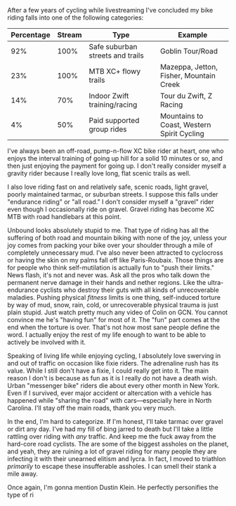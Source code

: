 After a few years of cycling while livestreaming I've concluded my bike riding falls into one of the following categories:

| Percentage | Stream | Type                             | Example                                    |
| ---------- | ------ | -------------------------------- | ------------------------------------------ |
| 92%        | 100%   | Safe suburban streets and trails | Goblin Tour/Road                           |
| 23%        | 100%   | MTB XC+ flowy trails             | Mazeppa, Jetton, Fisher, Mountain Creek    |
| 14%        | 70%    | Indoor Zwift training/racing     | Tour du Zwift, Z Racing                    |
| 4%         | 50%    | Paid supported group rides       | Mountains to Coast, Western Spirit Cycling |

I've always been an off-road, pump-n-flow XC bike rider at heart, one who enjoys the interval training of going up hill for a solid 10 minutes or so, and then just enjoying the payment for going up. I don't really consider myself a gravity rider because I really love long, flat scenic trails as well. 

I also love riding fast on and relatively  safe, scenic roads, light gravel, poorly maintained tarmac, or suburban streets. I suppose this falls under "endurance riding" or "all road." I don't consider myself a "gravel" rider even though I occasionally ride on gravel. Gravel riding has become XC MTB with road handlebars at this point.

Unbound looks absolutely stupid to me. That type of riding has all the suffering of both road and mountain biking with none of the joy, unless your joy comes from packing your bike over your shoulder through a mile of completely unnecessary mud. I've also never been attracted to cyclocross or having the skin on my palms fall off like Paris-Roubaix.  Those things are for people who think self-mutilation is actually fun to "push their limits." News flash, it's not and never was. Ask all the pros who talk down the permanent nerve damage in their hands and nether regions. Like the ultra-endurance cyclists who destroy their guts with all kinds of unrecoverable maladies. Pushing physical *fitness* limits is one thing, self-induced torture by way of mud, snow, rain, cold, or unrecoverable physical trauma is just plain stupid. Just watch pretty much any video of Colin on GCN. You cannot convince me he's "having fun" for most of it. The "fun" part comes at the end when the torture is over. That's not how most sane people define the word. I actually enjoy the rest of my life enough to want to be able to actively be involved with it.

Speaking of living life while enjoying cycling, I absolutely love swerving in and out of traffic on occasion like fixie riders. The adrenaline rush has its value. While I still don't have a fixie, I could really get into it. The main reason I don't is because as fun as it is I really do not have a death wish. Urban "messenger bike" riders die about every other month in New York. Even if I survived, ever major accident or altercation with a vehicle has happened while "sharing the road" with cars—especially here in North Carolina. I'll stay off the main roads, thank you very much.

In the end, I'm hard to categorize. If I'm honest, I'll take tarmac over gravel or dirt any day. I've had my fill of bing jarred to death but I'll take a little rattling over riding with *any* traffic. And keep me the fuck away from the hard-core road cyclists. The are some of the biggest assholes on the planet, and yeah, they are ruining a lot of gravel riding for many people they are infecting it with their unearned elitism and lycra. In fact, I moved to triathlon *primarily* to escape these insufferable assholes. I can smell their stank a mile away.

Once again, I'm gonna mention Dustin Klein. He perfectly personifies the type of ri
